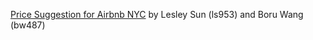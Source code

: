 [Price Suggestion for Airbnb NYC](https://github.com/lesley415/Price-Suggestion-for-Airbnb-Hosts-NYC.git) by Lesley Sun (ls953) and Boru Wang (bw487)
